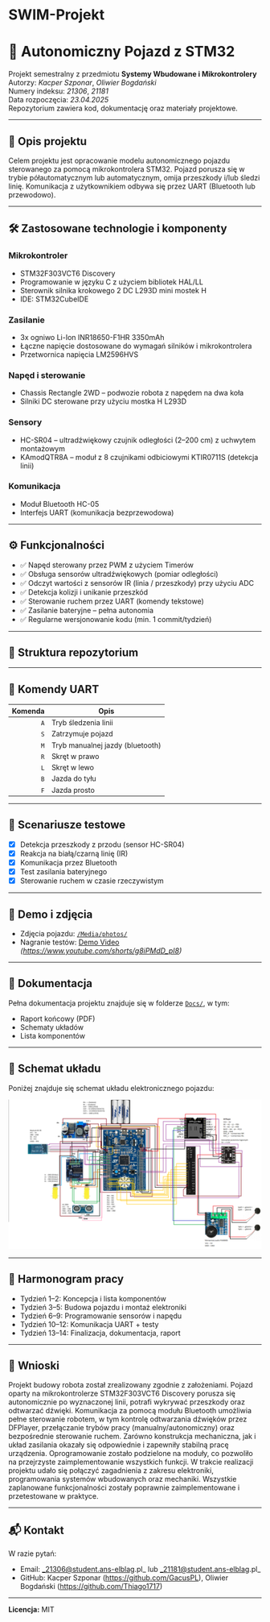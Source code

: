 # SWIM-Projekt 

# 🚗 Autonomiczny Pojazd z STM32

Projekt semestralny z przedmiotu **Systemy Wbudowane i Mikrokontrolery**  
Autorzy: _Kacper Szponar_, _Oliwier Bogdański_  
Numery indeksu: _21306_, _21181_  
Data rozpoczęcia: _23.04.2025_  
Repozytorium zawiera kod, dokumentację oraz materiały projektowe.

---

## 📌 Opis projektu

Celem projektu jest opracowanie modelu autonomicznego pojazdu sterowanego za pomocą mikrokontrolera STM32. Pojazd porusza się w trybie półautomatycznym lub automatycznym, omija przeszkody i/lub śledzi linię. Komunikacja z użytkownikiem odbywa się przez UART (Bluetooth lub przewodowo).

---

## 🛠️ Zastosowane technologie i komponenty

### Mikrokontroler
- STM32F303VCT6 Discovery
- Programowanie w języku C z użyciem bibliotek HAL/LL
- Sterownik silnika krokowego 2 DC L293D mini mostek H
- IDE: STM32CubeIDE

### Zasilanie
- 3x ogniwo Li-Ion INR18650-F1HR 3350mAh
- Łączne napięcie dostosowane do wymagań silników i mikrokontrolera
- Przetwornica napięcia LM2596HVS

### Napęd i sterowanie
- Chassis Rectangle 2WD – podwozie robota z napędem na dwa koła
- Silniki DC sterowane przy użyciu mostka H L293D

### Sensory
- HC-SR04 – ultradźwiękowy czujnik odległości (2–200 cm) z uchwytem montażowym
- KAmodQTR8A – moduł z 8 czujnikami odbiciowymi KTIR0711S (detekcja linii)

### Komunikacja
- Moduł Bluetooth HC-05
- Interfejs UART (komunikacja bezprzewodowa)


---

## ⚙️ Funkcjonalności

- ✅ Napęd sterowany przez PWM z użyciem Timerów
- ✅ Obsługa sensorów ultradźwiękowych (pomiar odległości)
- ✅ Odczyt wartości z sensorów IR (linia / przeszkody) przy użyciu ADC
- ✅ Detekcja kolizji i unikanie przeszkód
- ✅ Sterowanie ruchem przez UART (komendy tekstowe)
- ✅ Zasilanie bateryjne – pełna autonomia
- ✅ Regularne wersjonowanie kodu (min. 1 commit/tydzień)

---

## 📁 Struktura repozytorium


---

## 🔌 Komendy UART

| Komenda | Opis                           |
|--------:|------------------------------- |
| `A` | Tryb śledzenia linii               |
| `S`  | Zatrzymuje pojazd                 |
| `M`  | Tryb manualnej jazdy (bluetooth)  |
| `R` | Skręt w prawo                      |
| `L` | Skręt w lewo                       |  
| `B` | Jazda do tyłu                      | 
| `F` | Jazda prosto                       | 

---

## 🧪 Scenariusze testowe

- [x] Detekcja przeszkody z przodu (sensor HC-SR04)
- [x] Reakcja na białą/czarną linię (IR)
- [x] Komunikacja przez Bluetooth
- [x] Test zasilania bateryjnego
- [x] Sterowanie ruchem w czasie rzeczywistym

---

## 📸 Demo i zdjęcia

- Zdjęcia pojazdu: [`/Media/photos/`](./Media/photos/)
- Nagranie testów: [Demo Video](#) *(https://www.youtube.com/shorts/g8iPMdD_pI8)*

---

## 📄 Dokumentacja

Pełna dokumentacja projektu znajduje się w folderze [`Docs/`](./Docs/), w tym:
- Raport końcowy (PDF)
- Schematy układów
- Lista komponentów

---

## 🔌 Schemat układu

Poniżej znajduje się schemat układu elektronicznego pojazdu:

![Schemat układu](Final/img/Schemat.png)


---

## 📅 Harmonogram pracy

- Tydzień 1–2: Koncepcja i lista komponentów  
- Tydzień 3–5: Budowa pojazdu i montaż elektroniki  
- Tydzień 6–9: Programowanie sensorów i napędu  
- Tydzień 10–12: Komunikacja UART + testy  
- Tydzień 13–14: Finalizacja, dokumentacja, raport  

---

## 🧠 Wnioski

Projekt budowy robota został zrealizowany zgodnie z założeniami. Pojazd oparty na mikrokontrolerze
STM32F303VCT6 Discovery porusza się autonomicznie po wyznaczonej linii, potrafi wykrywać
przeszkody oraz odtwarzać dźwięki. Komunikacja za pomocą modułu Bluetooth umożliwia pełne
sterowanie robotem, w tym kontrolę odtwarzania dźwięków przez DFPlayer, przełączanie trybów
pracy (manualny/autonomiczny) oraz bezpośrednie sterowanie ruchem. Zarówno konstrukcja
mechaniczna, jak i układ zasilania okazały się odpowiednie i zapewniły stabilną pracę urządzenia.
Oprogramowanie zostało podzielone na moduły, co pozwoliło na przejrzyste zaimplementowanie
wszystkich funkcji. W trakcie realizacji projektu udało się połączyć zagadnienia z zakresu elektroniki,
programowania systemów wbudowanych oraz mechaniki. Wszystkie zaplanowane funkcjonalności
zostały poprawnie zaimplementowane i przetestowane w praktyce.

---

## 📬 Kontakt

W razie pytań:
- Email: _21306@student.ans-elblag.pl_ lub _21181@student.ans-elblag.pl_
- GitHub: Kacper Szponar (https://github.com/GacusPL), Oliwier Bogdański (https://github.com/Thiago1717)

---

**Licencja:** MIT  
